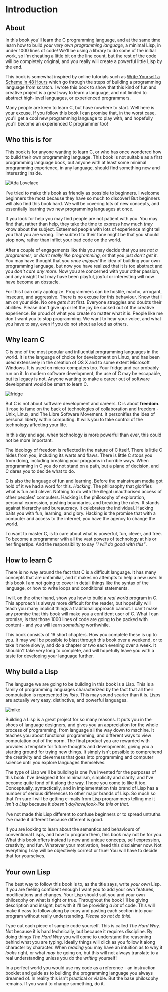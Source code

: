 Introduction
============

About
------

In this book you'll learn the C programming language, and at the same time learn how to build *your very own programming language*, a minimal Lisp, in under 1000 lines of code! We'll be using a library to do some of the initial work, so I'm cheating a little bit on the line count, but the rest of the code will be completely original, and you really will create a powerful little Lisp by the end.

This book is somewhat inspired by online tutorials such as [ Write Yourself a Scheme in 48 Hours](http://en.wikibooks.org/wiki/Write_Yourself_a_Scheme_in_48_Hours) which go through the steps of building a programming language from scratch. I wrote this book to show that this kind of fun and creative project is a great way to learn a language, and not limited to abstract high-level languages, or experienced programmers.

Many people are keen to learn C, but have nowhere to start. Well here is your excuse. If you follow this book I can promise that, in the worst case, you'll get a cool new programming language to play with, and hopefully you'll become an experienced C programmer too!


Who this is for
---------------

This book is for anyone wanting to learn C, or who has once wondered how to build their own programming language. This book is not suitable as a first programming language book, but anyone with at least some minimal programming experience, in any language, should find something new and interesting inside.

![Ada Lovelace](img/ada.png "Ada Lovelace &bull; Your typical brogrammer")

I've tried to make this book as friendly as possible to beginners. I welcome beginners the most because they have so much to discover! But beginners will also find this book hard. We will be covering lots of new concepts, and essentially learning two new programming languages at once.

If you look for help you may find people are not patient with you. You may find that, rather than help, they take the time to express how much *they* know about the subject. Esteemed people with lots of experience might tell you that you are wrong. The subtext to their tone might be that you should stop now, rather than inflict your bad code on the world.

After a couple of engagements like this you may decide that you are *not a programmer*, or *don't really like programming*, or that you just *don't get it*. You may have thought that you *once enjoyed* the idea of building your own programming language, but now you have realized that it is too abstract and you *don't care any more*. Now you are concerned with your other passion, and any insight that may have been playful, joyful or interesting will now have become an obstacle.

For this I can only apologize. Programmers can be hostile, macho, arrogant, insecure, and aggressive. There is no excuse for this behaviour. Know that I am on your side. No one *gets it* at first. Everyone struggles and doubts their abilities. Please don't give up or let the joy be sucked out of the creative experience. Be proud of what you create no matter what it is. People like me don't want you to stop programming. We want to hear your voice, and what you have to say, even if you do not shout as loud as others.


Why learn C
-----------

C is one of the most popular and influential programming languages in the world. It is the language of choice for development on Linux, and has been used extensively in the creation of OS X and to some extent Microsoft Windows. It is used on micro-computers too. Your fridge and car probably run on it. In modern software development, the use of C may be escapable, but its legacy is not. Anyone wanting to make a career out of software development would be smart to learn C.

![fridge](img/fridge.png "A fridge &bull; Your typical C user")

But C is not about software development and careers. C is about **freedom**. It rose to fame on the back of technologies of collaboration and freedom - Unix, Linux, and The Libre Software Movement. It personifies the idea of personal liberty within computing. It wills you to take control of the technology affecting your life.

In this day and age, when technology is more powerful than ever, this could not be more important.

The ideology of freedom is reflected in the nature of C itself. There is little C hides from you, including its warts and flaws. There is little C stops you from doing, including breaking your programs in horrible ways. When programming in C you do not stand on a path, but a plane of decision, and C dares you to decide what to do.

C is also the language of fun and learning. Before the mainstream media got hold of it we had a word for this. *Hacking*. The philosophy that glorifies what is fun and clever. Nothing to do with the illegal unauthorised access of other peoples' computers. Hacking is the philosophy of exploration, personal expression, pushing boundaries, and breaking the rules. It stands against hierarchy and bureaucracy. It celebrates the individual. Hacking baits you with fun, learning, and glory. Hacking is the promise that with a computer and access to the internet, you have the agency to change the world.

To want to master C, is to care about what is powerful, fun, clever, and free. To become a programmer with all the vast powers of technology at his or her fingertips. And the responsibility to say *"I will do good with this"*.

How to learn C
--------------

There is no way around the fact that C is a difficult language. It has many concepts that are unfamiliar, and it makes no attempts to help a new user. In this book I am *not* going to cover in detail things like the syntax of the language, or how to write loops and conditional statements.

I will, on the other hand, show you how to build a *real world* program in C. This approach is always more difficult for the reader, but hopefully will teach you many implicit things a traditional approach cannot. I can't make any promise that this book will make you a confident user of C. What I can promise, is that those 1000 lines of code are going to be packed with content - and you will learn *something* worthwhile.

This book consists of 16 short chapters. How you complete these is up to you. It may well be possible to blast through this book over a weekend, or to take it more slowly, and do a chapter or two each evening over a week. It shouldn't take very long to complete, and will hopefully leave you with a taste for developing your language further.


Why build a Lisp
----------------

The language we are going to be building in this book is a Lisp. This is a family of programming languages characterized by the fact that all their computation is represented by *lists*. This may sound scarier than it is. Lisps are actually very easy, distinctive, and powerful languages.

![mike](img/mike.png "Mike Tyson &bull; Your typical Lisp user")

Building a Lisp is a great project for so many reasons. It puts you in the shoes of language designers, and gives you an appreciation for the whole process of programming, from language all the way down to machine. It teaches you about functional programming, and different ways to view computation out of the norm. The final product you are rewarded with provides a template for future thoughts and developments, giving you a starting ground for trying new things. It simply isn't possible to comprehend the creativity and cleverness that goes into programming and computer science until you explore languages themselves.

The type of Lisp we'll be building is one I've invented for the purposes of this book. I've designed it for minimalism, simplicity and clarity, and I've become quite fond of it along the way. I hope you come to like it too. Conceptually, syntactically, and in implementation this brand of Lisp has a number of serious differences to other major brands of Lisp. So much so that I'm sure I will be getting e-mails from Lisp programmers telling me it *isn't a Lisp* because it *doesn't do/have/look-like this or that*.

I've not made this Lisp different to confuse beginners or to spread untruths. I've made it different because different is good.

If you are looking to learn about the semantics and behaviours of conventional Lisps, and how to program them, this book may not be for you. What this book offers instead is new and unique concepts, self expression, creativity, and fun. Whatever your motivation, heed this disclaimer now. Not everything I say will be objectively correct or true! You will have to decide that for yourselves.


Your own Lisp
-------------

The best way to follow this book is to, as the title says, write *your own* Lisp. If you are feeling confident enough I want you to add your own features, modifications and changes. Your Lisp should suit you and your own philosophy on what is right or true. Throughout the book I'll be giving description and insight, but with it I'll be providing *a lot* of code. This will make it easy to follow along by copy and pasting each section into your program without really understanding. *Please do not do this!*.

Type out each piece of sample code yourself. This is called *The Hard Way*. Not because it is hard technically, but because it requires discipline. By doing things *The Hard Way* you will come to understand the reasoning behind what you are typing. Ideally things will click as you follow it along character by character. When *reading* you may have an intuition as to why it *looks* right, or what *may* be going on, but this will not always translate to a real understanding unless you do the *writing* yourself!

In a perfect world you would use my code as a reference - an instruction booklet and guide as to building the programming language you always dreamed of. In reality this isn't practical or viable. But the base philosophy remains. If you want to change something, do it.